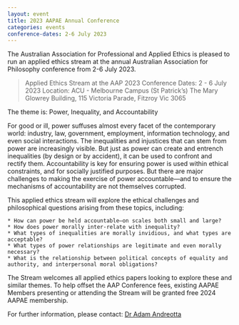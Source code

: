 ```yaml
---
layout: event
title: 2023 AAPAE Annual Conference
categories: events
conference-dates: 2-6 July 2023
---
```


The Australian Association for Professional and Applied Ethics is pleased to run an applied ethics stream at the annual Australian Association for Philosophy conference from 2-6 July 2023.

> Applied Ethics Stream at the AAP 2023 Conference
> Dates: 2 - 6 July 2023
> Location: ACU - Melbourne Campus (St Patrick’s)
> The Mary Glowrey Building, 115 Victoria Parade, Fitzroy Vic 3065

The theme is: Power, Inequality, and Accountability

For good or ill, power suffuses almost every facet of the contemporary world: industry, law, government, employment, information technology, and even social interactions. The inequalities and injustices that can stem from power are increasingly visible. But just as power can create and entrench inequalities (by design or by accident), it can be used to confront and rectify them. Accountability is key for ensuring power is used within ethical constraints, and for socially justified purposes. But there are major challenges to making the exercise of power accountable—and to ensure the mechanisms of accountability are not themselves corrupted.

This applied ethics stream will explore the ethical challenges and philosophical questions arising from these topics, including:

	* How can power be held accountable—on scales both small and large?
	* How does power morally inter-relate with inequality?
	* What types of inequalities are morally invidious, and what types are acceptable?
	* What types of power relationships are legitimate and even morally necessary?
	* What is the relationship between political concepts of equality and authority, and interpersonal moral obligations?

The Stream welcomes all applied ethics papers looking to explore these and similar themes. To help offset the AAP Conference fees, existing AAPAE Members presenting or attending the Stream will be granted free 2024 AAPAE membership.

For further information, please contact: [Dr Adam Andreotta](mailto:adam.andreotta@curtin.edu.au)
